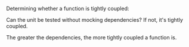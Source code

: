 Determining whether a function is tightly coupled:

Can the unit be tested without mocking dependencies? If not, it's tightly coupled.

The greater the dependencies, the more tightly coupled a function is.

